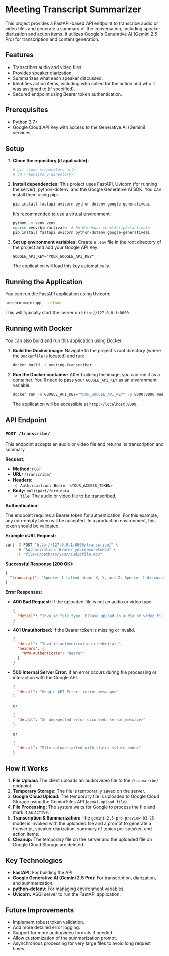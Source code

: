 # Meeting Transcript Summarizer

This project provides a FastAPI-based API endpoint to transcribe audio or video files and generate a summary of the conversation, including speaker diarization and action items. It utilizes Google's Generative AI (Gemini 2.5 Pro) for transcription and content generation.

## Features

- Transcribes audio and video files.
- Provides speaker diarization.
- Summarizes what each speaker discussed.
- Identifies action items, including who called for the action and who it was assigned to (if specified).
- Secured endpoint using Bearer token authentication.

## Prerequisites

- Python 3.7+
- Google Cloud API Key with access to the Generative AI (Gemini) services.

## Setup

1.  **Clone the repository (if applicable):**
    ```bash
    # git clone <repository-url>
    # cd <repository-directory>
    ```

2.  **Install dependencies:**
    This project uses FastAPI, Uvicorn (for running the server), python-dotenv, and the Google Generative AI SDK. You can install them using pip:
    ```bash
    pip install fastapi uvicorn python-dotenv google-generativeai
    ```
    It's recommended to use a virtual environment:
    ```bash
    python -m venv venv
    source venv/bin/activate  # On Windows: venv\Scripts\activate
    pip install fastapi uvicorn python-dotenv google-generativeai
    ```

3.  **Set up environment variables:**
    Create a `.env` file in the root directory of the project and add your Google API Key:
    ```env
    GOOGLE_API_KEY="YOUR_GOOGLE_API_KEY"
    ```
    The application will load this key automatically.

## Running the Application

You can run the FastAPI application using Uvicorn:

```bash
uvicorn main:app --reload
```

This will typically start the server on `http://127.0.0.1:8000`.

## Running with Docker

You can also build and run this application using Docker.

1.  **Build the Docker image:**
    Navigate to the project's root directory (where the `Dockerfile` is located) and run:
    ```bash
    docker build -t meeting-transcriber .
    ```

2.  **Run the Docker container:**
    After building the image, you can run it as a container. You'll need to pass your `GOOGLE_API_KEY` as an environment variable.
    ```bash
    docker run -e GOOGLE_API_KEY="YOUR_GOOGLE_API_KEY" -p 8000:8000 meeting-transcriber
    ```
    The application will be accessible at `http://localhost:8000`.

## API Endpoint

### `POST /transcribe/`

This endpoint accepts an audio or video file and returns its transcription and summary.

**Request:**

-   **Method:** `POST`
-   **URL:** `/transcribe/`
-   **Headers:**
    -   `Authorization: Bearer <YOUR_ACCESS_TOKEN>`
-   **Body:** `multipart/form-data`
    -   `file`: The audio or video file to be transcribed.

**Authentication:**

The endpoint requires a Bearer token for authentication. For this example, any non-empty token will be accepted. In a production environment, this token should be validated.

**Example cURL Request:**

```bash
curl -X POST "http://127.0.0.1:8000/transcribe/" \
     -H "Authorization: Bearer yoursecuretoken" \
     -F "file=@/path/to/your/audiofile.mp3"
```

**Successful Response (200 OK):**

```json
{
  "transcript": "Speaker 1 talked about X, Y, and Z. Speaker 2 discussed A, B, and C. Action: John to follow up on task P by EOD, assigned by Jane."
}
```

**Error Responses:**

-   **400 Bad Request:** If the uploaded file is not an audio or video type.
    ```json
    {
      "detail": "Invalid file type. Please upload an audio or video file."
    }
    ```
-   **401 Unauthorized:** If the Bearer token is missing or invalid.
    ```json
    {
      "detail": "Invalid authentication credentials",
      "headers": {
        "WWW-Authenticate": "Bearer"
      }
    }
    ```
-   **500 Internal Server Error:** If an error occurs during file processing or interaction with the Google API.
    ```json
    {
      "detail": "Google API Error: <error_message>"
    }
    ```
    or
    ```json
    {
      "detail": "An unexpected error occurred: <error_message>"
    }
    ```
    or
    ```json
    {
      "detail": "File upload failed with state: <state_code>"
    }
    ```

## How it Works

1.  **File Upload:** The client uploads an audio/video file to the `/transcribe/` endpoint.
2.  **Temporary Storage:** The file is temporarily saved on the server.
3.  **Google Cloud Upload:** The temporary file is uploaded to Google Cloud Storage using the Gemini Files API (`genai.upload_file`).
4.  **File Processing:** The system waits for Google to process the file and mark it as `ACTIVE`.
5.  **Transcription & Summarization:** The `gemini-2.5-pro-preview-03-25` model is invoked with the uploaded file and a prompt to generate a transcript, speaker diarization, summary of topics per speaker, and action items.
6.  **Cleanup:** The temporary file on the server and the uploaded file on Google Cloud Storage are deleted.

## Key Technologies

-   **FastAPI:** For building the API.
-   **Google Generative AI (Gemini 2.5 Pro):** For transcription, diarization, and summarization.
-   **python-dotenv:** For managing environment variables.
-   **Uvicorn:** ASGI server to run the FastAPI application.

## Future Improvements

-   Implement robust token validation.
-   Add more detailed error logging.
-   Support for more audio/video formats if needed.
-   Allow customization of the summarization prompt.
-   Asynchronous processing for very large files to avoid long request times.
